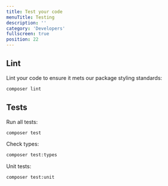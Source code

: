 ```yaml
---
title: Test your code
menuTitle: Testing
description: ''
category: 'Developers'
fullscreen: true
position: 22
---
```



## Lint

Lint your code to ensure it mets our package styling standards:
```bash
composer lint
```
## Tests

Run all tests:
```bash
composer test
```

Check types:
```bash
composer test:types
```

Unit tests:
```bash
composer test:unit
```
